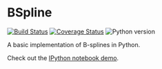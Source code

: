 BSpline
===========

[![Build Status](https://img.shields.io/travis/olivierverdier/bsplinelab/master.svg?style=flat-square)](https://travis-ci.org/olivierverdier/bsplinelab)
[![Coverage Status](https://img.shields.io/coveralls/olivierverdier/bsplinelab/master.svg?style=flat-square)](https://coveralls.io/r/olivierverdier/bsplinelab?branch=master)
![Python version](https://img.shields.io/badge/python-3.4-blue.svg?style=flat-square)

A basic implementation of B-splines in Python.

Check out the [IPython notebook demo](http://nbviewer.ipython.org/github/olivierverdier/bsplinelab/blob/master/Demo.ipynb).


